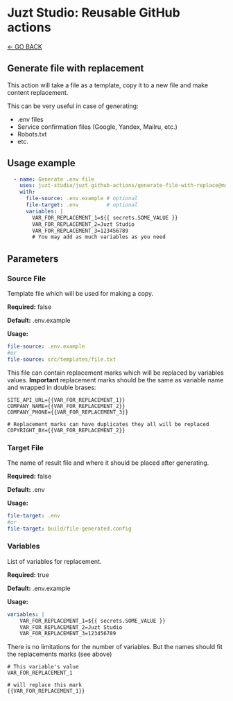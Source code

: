 # Juzt Studio: Reusable GitHub actions

[← GO BACK](../README.md)

## Generate file with replacement

This action will take a file as a template, copy it to a new file and make content replacement. 

This can be very useful in case of generating:

 - .env files
 - Service confirmation files (Google, Yandex, Mailru, etc.) 
 - Robots.txt
 - etc.

## Usage example

```yaml
  - name: Generate .env file
    uses: juzt-studio/juzt-github-actions/generate-file-with-replace@master
    with:
      file-source: .env.example # optional
      file-target: .env         # optional
      variables: |
        VAR_FOR_REPLACEMENT_1=${{ secrets.SOME_VALUE }}
        VAR_FOR_REPLACEMENT_2=Juzt Studio
        VAR_FOR_REPLACEMENT_3=123456789
        # You may add as much variables as you need
```

## Parameters



### Source File 

Template file which will be used for making a copy.

**Required:** false  

**Default:** .env.example 

**Usage:** 

```yaml
file-source: .env.example
#or 
file-source: src/templates/file.txt
```

This file can contain replacement marks which will be replaced by variables values. **Important** replacement marks should be the same as variable name and wrapped in double brases:

```dotenv
SITE_API_URL={{VAR_FOR_REPLACEMENT_1}}
COMPANY_NAME={{VAR_FOR_REPLACEMENT_2}}
COMPANY_PHONE={{VAR_FOR_REPLACEMENT_3}}

# Replacement marks can have duplicates they all will be replaced
COPYRIGHT_BY={{VAR_FOR_REPLACEMENT_2}}
```


### Target File

The name of result file and where it should be placed after generating.

**Required:** false

**Default:** .env

**Usage:**

```yaml
file-target: .env
#or 
file-target: build/file-generated.config
```



### Variables

List of variables for replacement. 

**Required:** true

**Default:** .env.example

**Usage:**

```yaml
variables: |
    VAR_FOR_REPLACEMENT_1=${{ secrets.SOME_VALUE }}
    VAR_FOR_REPLACEMENT_2=Juzt Studio
    VAR_FOR_REPLACEMENT_3=123456789
```

There is no limitations for the number of variables. But the names should fit the replacements marks (see above)


```
# This variable's value 
VAR_FOR_REPLACEMENT_1

# will replace this mark
{{VAR_FOR_REPLACEMENT_1}}
```
